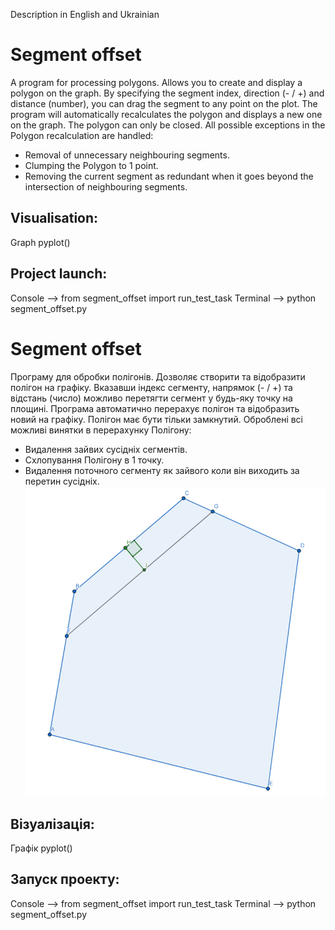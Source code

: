 Description in English and Ukrainian
# Segment offset
A program for processing polygons. Allows you to create and display a polygon on the graph. By specifying the segment index,
direction (- / +) and distance (number), you can drag the segment to any point on the plot. The program will automatically
recalculates the polygon and displays a new one on the graph. The polygon can only be closed.
All possible exceptions in the Polygon recalculation are handled:
- Removal of unnecessary neighbouring segments. 
- Clumping the Polygon to 1 point.
- Removing the current segment as redundant when it goes beyond the intersection of neighbouring segments.
## Visualisation: 
Graph pyplot()
## Project launch:
Console --> from segment_offset import run_test_task
Terminal --> python segment_offset.py

# Segment offset
Програму для обробки полігонів. Дозволяє створити та відобразити полігон на графіку. Вказавши індекс сегменту,
напрямок (- / +) та відстань (число) можливо перетягти сегмент у будь-яку точку на площині. Програма автоматично
перерахує полігон та відобразить новий на графіку. Полігон має бути тільки замкнутий.
Оброблені всі можливі винятки в перерахунку Полігону:
- Видалення зайвих сусідніх сегментів. 
- Схлопування Полігону в 1 точку.
- Видалення поточного сегменту як зайвого коли він виходить за перетин сусідніх.
![img_3.png](img_3.png)
## Візуалізація: 
Графік pyplot()
## Запуск проекту:
Console --> from segment_offset import run_test_task
Terminal --> python segment_offset.py
